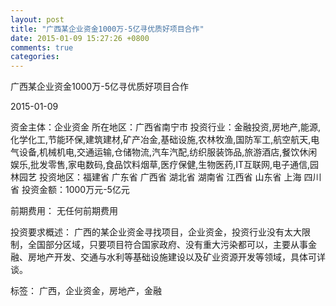 ```yaml
---
layout: post
title: "广西某企业资金1000万-5亿寻优质好项目合作"
date: 2015-01-09 15:27:26 +0800
comments: true
categories: 
---
```

广西某企业资金1000万-5亿寻优质好项目合作



2015-01-09

资金主体：企业资金
所在地区：广西省南宁市
投资行业：金融投资,房地产,能源,化学化工,节能环保,建筑建材,矿产冶金,基础设施,农林牧渔,国防军工,航空航天,电气设备,机械机电,交通运输,仓储物流,汽车汽配,纺织服装饰品,旅游酒店,餐饮休闲娱乐,批发零售,家电数码,食品饮料烟草,医疗保健,生物医药,IT互联网,电子通信,园林园艺
投资地区：福建省 广东省 广西省 湖北省 湖南省 江西省 山东省 上海 四川省
投资金额：1000万元-5亿元

前期费用：
无任何前期费用

投资要求概述：
广西的某企业资金寻找项目，企业资金，投资行业没有太大限制，全国部分区域，只要项目符合国家政府、没有重大污染都可以，主要从事金融、房地产开发、交通与水利等基础设施建设以及矿业资源开发等领域，具体可详谈。

标签：
广西，企业资金，房地产，金融

